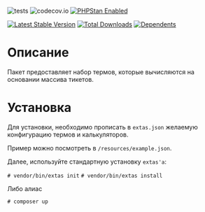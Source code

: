 ![tests](https://github.com/jeyroik/extas-terms-jira/workflows/PHP%20Composer/badge.svg?branch=master&event=push)
![codecov.io](https://codecov.io/gh/jeyroik/extas-terms-jira/coverage.svg?branch=master)
<a href="https://github.com/phpstan/phpstan"><img src="https://img.shields.io/badge/PHPStan-enabled-brightgreen.svg?style=flat" alt="PHPStan Enabled"></a> 

[![Latest Stable Version](https://poser.pugx.org/jeyroik/extas-terms-jira/v)](//packagist.org/packages/jeyroik/extas-q-crawlers)
[![Total Downloads](https://poser.pugx.org/jeyroik/extas-terms-jira/downloads)](//packagist.org/packages/jeyroik/extas-q-crawlers)
[![Dependents](https://poser.pugx.org/jeyroik/extas-terms-jira/dependents)](//packagist.org/packages/jeyroik/extas-q-crawlers)


# Описание

Пакет предоставляет набор термов, которые вычисляются на основании массива тикетов.

# Установка

Для установки, необходимо прописать в `extas.json` желаемую конфигурацию термов и калькуляторов.

Пример можно посмотреть в `/resources/example.json`.

Далее, используйте стандартную установку `extas'a`:

`# vendor/bin/extas init`
`# vendor/bin/extas install`

Либо алиас

`# composer up`


